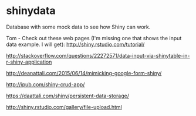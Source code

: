 # shinydata
Database with some mock data to see how Shiny can work.

Tom - Check out these web pages (I'm missing one that shows the input data example. I will get):
http://shiny.rstudio.com/tutorial/

http://stackoverflow.com/questions/22272571/data-input-via-shinytable-in-r-shiny-application

http://deanattali.com/2015/06/14/mimicking-google-form-shiny/

http://ipub.com/shiny-crud-app/

https://daattali.com/shiny/persistent-data-storage/

http://shiny.rstudio.com/gallery/file-upload.html 